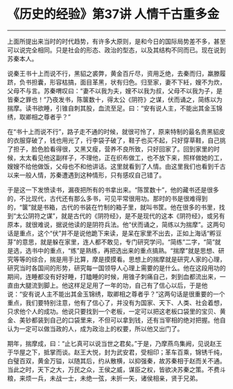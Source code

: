 # 《历史的经验》第37讲 人情千古重多金

------

上面所提出来当时的时代趋势，有许多大原则，是和今日的国际局势差不多，甚至可以说完全相同。只是社会的形态、政治的型态，以及其结构不同而已。现在说到苏秦本人。

说秦王书十上而说不行，黑貂之裘弊，黄金百斤尽，资用乏绝，去秦而归，羸滕履跻，负书担囊，形容枯搞，面目革黑，状有归色。归至家，妻不下紝，嫂不为炊，父母不与言。苏秦喟叹曰：“妻不以我为夫，嫂不以我为叔，父母不以我为子，是皆秦之罪也！”乃夜发书，陈箧数十，得太公《阴符》之谋，伏而诵之，简练以为揣摩。读书欲睡，引锥自刺其股，血流至足。曰：“安有说人主，不能出其金玉锦绣，取卿相之尊者乎？”

在“书十上而说不行”，路子走不通的时候，就很可怜了，原来特制的最名贵黑貂皮的衣服穿破了，钱也用光了，行李袋子破了，鞋子也买不起，只好穿草鞋，自己挑了担子，脸色脸看得很，又黑又瘦，营养不良所致，只好回家了。回到家里的时候，太太看见他这副样子，不理他，正在织布做工，也不放下来，照样做她的工，嫂嫂不给他做饭，父母也不和他讲话。这里就看到了人情。由这里我们也看到千古以来一般人情，苏秦遭遇到这种情形，只有感叹自己错了。

于是这一下发愤读书，漏夜把所有的书拿出来。“陈筐数十”，他的藏书还是很多的，不比现代，古代还有那么多书，可见平常很用功。那时的书是很难得到的，“箧”就是书箱，古代的书装在竹制的箱子里，就叫书筐。他在很多的书里，找到“太公阴符之谋”，就是古代的《阴符经》，是不是现代的这本《阴符经》，或另有原本，就很难说，据说他读的是阴符兵法。他“伏而诵之，简练以为揣摩”。这两句话是重点，这个“伏”并不是说他跪下来读，是呆在家里不出去，正如上海话“孵豆芽”的意思，就是躲在家里，连人都不敢见，专门研究学问。“简练”二字，“简”就是选，选书中的重点，“练”是熟练，再把选出来的重点搞熟。“揣摩”就是思想、研究等等的综合，揣是用手比算，摩是摸摸看。思想上的揣摩就是研究人家的心理，研究当时各国间的形势，研究每一国领导人心理上需要的是什么。他在这段用功的期间，连睡都没有好好睡，打瞌睡的时候，用锥子刺痛自己，刺到血都流出来，一直由大腿流到脚上。他这样足足用了一年的功，自己有了信心以后，于是他说：“安有说人主不能出其金玉锦绣，取卿相之尊者乎？”这两句话是很重要的一个重点，我们要特别注意，他有了信心了，并没有为国家、天下、人类、社会着想，只求他个人的成功。他说只要找到一个老板，一定可以把这老板口袋里的宝贝、黄金、美钞都装到自己的口袋里来，不但可以拿到钱，还有当宰相的绝对把握。他自认为一定可以做当政的人，成为政治上的权要，所以他又出门了。

期年，揣摩成，曰：“止匕真可以说当世之君矣。”于是，乃摩燕鸟集阙，见说赵王于华屋之下，抵掌而谈。赵王大悦，封为武安君，受相印；革车百乘，锦锈千纯，白璧百双，黄金万镒，以随其后，约从散横，以抑强秦，故苏秦相于赵而关不通。当此之时，天下之大，万民之众，王侯之威，谋臣之权，皆欲决苏秦之策。不费斗粮，来烦一兵，未战一士，未绝一弦，未折一矢，诸侯相亲，贤于兄弟。